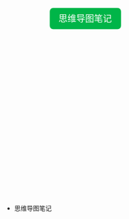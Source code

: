 ![](data:image/svg+xml;charset=utf-8,%3Csvg%20xmlns%3D%22http%3A%2F%2Fwww.w3.org%2F2000%2Fsvg%22%20style%3D%22min-width%3A%20433px%3B%20min-height%3A%201px%3B%22%20width%3D%22393%22%20height%3D%22767%22%3E%3Cg%20id%3D%22tree__group%22%20transform%3D%22translate%28103.5%2C363.5%29scale%281%29%22%3E%3Cg%20class%3D%22node%20node--1%22%20transform%3D%22translate%280%2C0%29%22%3E%3Crect%20class%3D%22node__content-container%22%20rx%3D%228%22%20width%3D%22161%22%20height%3D%2248%22%20y%3D%22-24%22%20fill%3D%22%2300B548%22%2F%3E%3Cg%20class%3D%22node__content-text%22%20transform%3D%22translate%2820%2C5%29%22%3E%3Ctext%20fill%3D%22%23FFFFFF%22%20y%3D%222%22%20style%3D%22font-size%3A%2020px%3B%20user-select%3A%20none%3B%22%3E%E6%80%9D%E7%BB%B4%E5%AF%BC%E5%9B%BE%E7%AC%94%E8%AE%B0%3C%2Ftext%3E%3C%2Fg%3E%3Crect%20class%3D%22drag-section%22%20fill%3D%22transparent%22%20width%3D%22186%22%20height%3D%2288%22%20y%3D%22-44%22%2F%3E%3C%2Fg%3E%3C%2Fg%3E%3C%2Fsvg%3E)

- 思维导图笔记

<div style="display: none;">{"id":"1","name":"思维导图笔记","size":[48,221],"wrappedText":["思维导图笔记"]}</div>